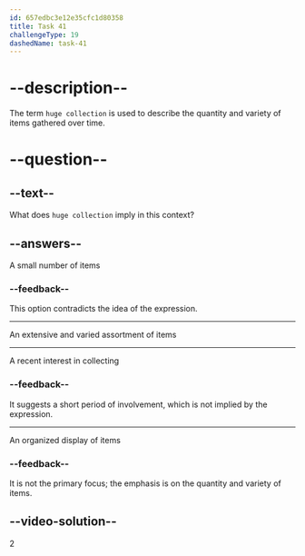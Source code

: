 ```yaml
---
id: 657edbc3e12e35cfc1d80358
title: Task 41
challengeType: 19
dashedName: task-41
---
```


# --description--

The term `huge collection` is used to describe the quantity and variety of items gathered over time.

# --question--

## --text--

What does `huge collection` imply in this context?

## --answers--

A small number of items

### --feedback--

This option contradicts the idea of the expression.

---

An extensive and varied assortment of items

---

A recent interest in collecting

### --feedback--

It suggests a short period of involvement, which is not implied by the expression.

---

An organized display of items

### --feedback--

It is not the primary focus; the emphasis is on the quantity and variety of items.

## --video-solution--

2
